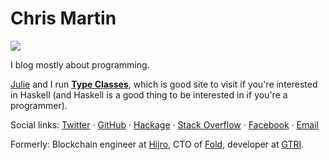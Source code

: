# Chris Martin

<img src="${photo.jpg}" class="photo">

I blog mostly about programming.

[Julie](https://argumatronic.com/) and I run [**Type&nbsp;Classes**](https://typeclasses.com), which is good site to visit if you're interested in Haskell (and Haskell is a good thing to be interested in if you're a programmer).

Social links: [Twitter](https://twitter.com/chris__martin) &middot;
[GitHub](https://github.com/chris-martin) &middot;
[Hackage](https://hackage.haskell.org/user/chris_martin) &middot;
[Stack Overflow](http://stackoverflow.com/users/402884) &middot;
[Facebook](https://www.facebook.com/ch.martin) &middot;
[Email](mailto:ch.martin@gmail.com)

Formerly: Blockchain engineer at [Hijro](https://angel.co/fluent-3), CTO of [Fold](https://angel.co/fold), developer at [GTRI](https://gtri.gatech.edu/laboratories/cybersecurity-information-protection-and-hardware-evaluation-research).
